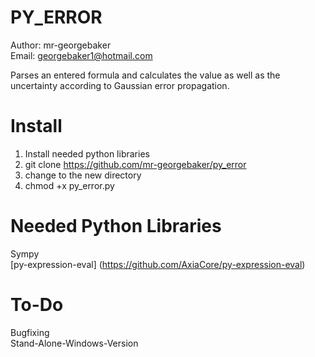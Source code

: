 PY_ERROR
========

Author: mr-georgebaker<br>
Email: georgebaker1@hotmail.com

Parses an entered formula and calculates the value as well as the uncertainty according to Gaussian error propagation.

Install
=======
1) Install needed python libraries<br>
2) git clone https://github.com/mr-georgebaker/py_error <br>
3) change to the new directory <br>
4) chmod +x py_error.py

Needed Python Libraries
=======================

Sympy <br>
[py-expression-eval] (https://github.com/AxiaCore/py-expression-eval)

To-Do
======

Bugfixing <br>
Stand-Alone-Windows-Version
